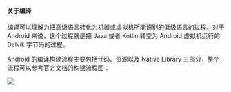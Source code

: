 #### 关于编译

编译可以理解为把高级语言转化为机器或虚拟机所能识别的低级语言的过程。对于 Android 来说，这个过程就是把 Java 或者 Kotlin 转变为 Android 虚拟机运行的 Dalvik 字节码的过程。

Android 的编译构建流程主要包括代码、资源以及 Native Library 三部分，整个流程可以参考官方文档的构建流程图：

![](http://baihonghua.cn/20200713022317.png)